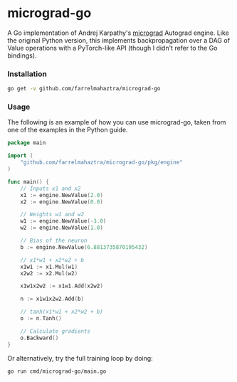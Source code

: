 # micrograd-go

A Go implementation of Andrej Karpathy's [micrograd](https://github.com/karpathy/micrograd) Autograd engine. Like the original Python version, this implements backpropagation over a DAG of Value operations with a PyTorch-like API (though I didn't refer to the Go bindings).

### Installation

```bash
go get -v github.com/farrelmahaztra/micrograd-go
```

### Usage

The following is an example of how you can use micrograd-go, taken from one of the examples in the Python guide.

```go
package main

import (
	"github.com/farrelmahaztra/micrograd-go/pkg/engine"
)

func main() {
	// Inputs x1 and x2
	x1 := engine.NewValue(2.0)
	x2 := engine.NewValue(0.0)

	// Weights w1 and w2
	w1 := engine.NewValue(-3.0)
	w2 := engine.NewValue(1.0)

	// Bias of the neuron
	b := engine.NewValue(6.8813735870195432)

	// x1*w1 + x2*w2 + b
	x1w1 := x1.Mul(w1)
	x2w2 := x2.Mul(w2)

	x1w1x2w2 := x1w1.Add(x2w2)

	n := x1w1x2w2.Add(b)

	// tanh(x1*w1 + x2*w2 + b)
	o := n.Tanh()

	// Calculate gradients
	o.Backward()
}
```

Or alternatively, try the full training loop by doing:

```bash
go run cmd/micrograd-go/main.go
```